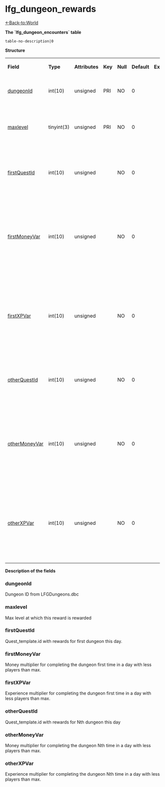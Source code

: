 # lfg\_dungeon\_rewards

[<-Back-to:World](database-world.md)

**The \`lfg\_dungeon\_encounters\` table**

`table-no-description|0`

**Structure**

<table>
<colgroup>
<col width="12%" />
<col width="12%" />
<col width="12%" />
<col width="12%" />
<col width="12%" />
<col width="12%" />
<col width="12%" />
<col width="12%" />
</colgroup>
<tbody>
<tr class="odd">
<td><p><strong>Field</strong></p></td>
<td><p><strong>Type</strong></p></td>
<td><p><strong>Attributes</strong></p></td>
<td><p><strong>Key</strong></p></td>
<td><p><strong>Null</strong></p></td>
<td><p><strong>Default</strong></p></td>
<td><p><strong>Extra</strong></p></td>
<td><p><strong>Comment</strong></p></td>
</tr>
<tr class="even">
<td><p><a href="#lfg_dungeon_rewards-dungeonId">dungeonId</a></p></td>
<td><p>int(10)</p></td>
<td><p>unsigned</p></td>
<td><p>PRI</p></td>
<td><p>NO</p></td>
<td><p>0</p></td>
<td><p> </p></td>
<td><p>Dungeon entry from dbc</p></td>
</tr>
<tr class="odd">
<td><p><a href="#lfg_dungeon_rewards-maxlevel">maxlevel</a></p></td>
<td><p>tinyint(3)</p></td>
<td><p>unsigned</p></td>
<td><p>PRI</p></td>
<td><p>NO</p></td>
<td><p>0</p></td>
<td><p> </p></td>
<td><p>Max level at which this reward is rewarded</p></td>
</tr>
<tr class="even">
<td><p><a href="#lfg_dungeon_rewards-firstQuestId">firstQuestId</a></p></td>
<td><p>int(10)</p></td>
<td><p>unsigned</p></td>
<td><p> </p></td>
<td><p>NO</p></td>
<td><p>0</p></td>
<td><p> </p></td>
<td><p>Quest id with rewards for first dungeon this day</p></td>
</tr>
<tr class="odd">
<td><p><a href="#lfg_dungeon_rewards-firstMoneyVar">firstMoneyVar</a></p></td>
<td><p>int(10)</p></td>
<td><p>unsigned</p></td>
<td><p> </p></td>
<td><p>NO</p></td>
<td><p>0</p></td>
<td><p> </p></td>
<td><p>Money multiplier for completing the dungeon first time in a day with less players than max</p></td>
</tr>
<tr class="even">
<td><p><a href="#lfg_dungeon_rewards-firstXPVar">firstXPVar</a></p></td>
<td><p>int(10)</p></td>
<td><p>unsigned</p></td>
<td><p> </p></td>
<td><p>NO</p></td>
<td><p>0</p></td>
<td><p> </p></td>
<td><p>Experience multiplier for completing the dungeon first time in a day with less players than max</p></td>
</tr>
<tr class="odd">
<td><p><a href="#lfg_dungeon_rewards-otherQuestId">otherQuestId</a></p></td>
<td><p>int(10)</p></td>
<td><p>unsigned</p></td>
<td><p> </p></td>
<td><p>NO</p></td>
<td><p>0</p></td>
<td><p> </p></td>
<td><p>Quest id with rewards for Nth dungeon this day</p></td>
</tr>
<tr class="even">
<td><p><a href="#lfg_dungeon_rewards-otherMoneyVar">otherMoneyVar</a></p></td>
<td><p>int(10)</p></td>
<td><p>unsigned</p></td>
<td><p> </p></td>
<td><p>NO</p></td>
<td><p>0</p></td>
<td><p> </p></td>
<td><p>Money multiplier for completing the dungeon Nth time in a day with less players than max</p></td>
</tr>
<tr class="odd">
<td><p><a href="#lfg_dungeon_rewards-otherXPVar">otherXPVar</a></p></td>
<td><p>int(10)</p></td>
<td><p>unsigned</p></td>
<td><p> </p></td>
<td><p>NO</p></td>
<td><p>0</p></td>
<td><p> </p></td>
<td><p>Experience multiplier for completing the dungeon Nth time in a day with less players than max</p></td>
</tr>
</tbody>
</table>

**Description of the fields**

### dungeonId

Dungeon ID from LFGDungeons.dbc

### maxlevel

Max level at which this reward is rewarded

### firstQuestId

Quest\_template.id with rewards for first dungeon this day.

### firstMoneyVar

Money multiplier for completing the dungeon first time in a day with less players than max.

### firstXPVar

Experience multiplier for completing the dungeon first time in a day with less players than max.

### otherQuestId

Quest\_template.id with rewards for Nth dungeon this day

### otherMoneyVar

Money multiplier for completing the dungeon Nth time in a day with less players than max.

### otherXPVar

Experience multiplier for completing the dungeon Nth time in a day with less players than max.
